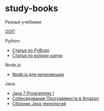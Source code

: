 # study-books
Разные учебники


[ООП](https://ru.wikibooks.org/wiki/Объектно-ориентированное_программирование)

Python:
 * [Статья по PyBrain](http://habrahabr.ru/post/148407/)
 * [Статья по взлому капчи](http://geektimes.ru/post/67194/)

Node.js:
 * [Node.js для начинающих](http://www.nodebeginner.ru/#javascript-and-nodejs)

Java:
 * [Java 7 Programmer I](https://docs.oracle.com/javase/tutorial/extra/certification/javase-7-programmer1.html)
 * [Собеседование Программиста в Amazon](https://habrahabr.ru/post/305340/)
 * [Сборник Java технологий](https://habrahabr.ru/company/luxoft/blog/280784/)
